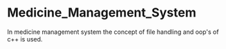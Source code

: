 # Medicine_Management_System
In medicine management system the concept of file handling and oop's of c++ is used.
